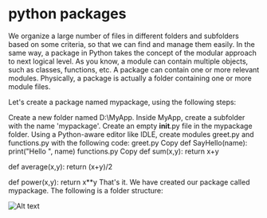 # python packages
We organize a large number of files in different folders and subfolders based on some criteria, so that we can find and manage them easily. In the same way, a package in Python takes the concept of the modular approach to next logical level. As you know, a module can contain multiple objects, such as classes, functions, etc. A package can contain one or more relevant modules. Physically, a package is actually a folder containing one or more module files.

Let's create a package named mypackage, using the following steps:

Create a new folder named D:\MyApp.
Inside MyApp, create a subfolder with the name 'mypackage'.
Create an empty __init__.py file in the mypackage folder.
Using a Python-aware editor like IDLE, create modules greet.py and functions.py with the following code:
greet.py Copy
def SayHello(name):
    print("Hello ", name)
    functions.py Copy
def sum(x,y):
    return x+y

def average(x,y):
    return (x+y)/2

def power(x,y):
    return x**y
That's it. We have created our package called mypackage. The following is a folder structure:

![Alt text](https://www.tutorialsteacher.com/Content/images/python/package.png "a title")